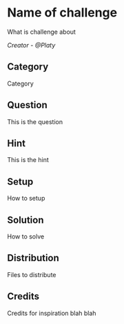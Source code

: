 # Name of challenge
What is challenge about

<i>Creator - @Platy</i>

## Category
Category

## Question
This is the question

## Hint
This is the hint

## Setup
How to setup

## Solution
How to solve

## Distribution
Files to distribute

## Credits
Credits for inspiration blah blah